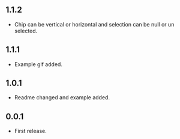 ## 1.1.2
* Chip can be vertical or horizontal and selection can be null or un selected.

## 1.1.1
* Example gif added.

## 1.0.1
* Readme changed and example added.

## 0.0.1
* First release.
